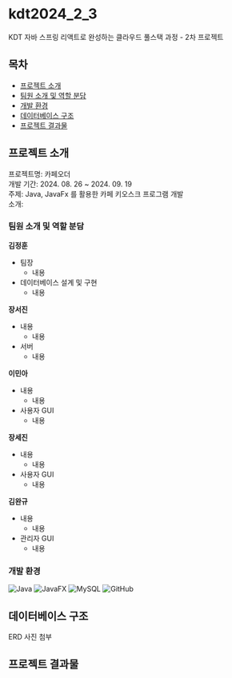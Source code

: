 # kdt2024_2_3
KDT 자바 스프링 리액트로 완성하는 클라우드 풀스택 과정 - 2차 프로젝트

## 목차

- [프로젝트 소개](#프로젝트-소개)
- [팀원 소개 및 역할 분담](#팀원-소개-및-역할-분담)
- [개발 환경](#개발-환경)
- [데이터베이스 구조](#데이터베이스-구조)
- [프로젝트 결과물](#프로젝트-결과물)

## 프로젝트 소개

프로젝트명: 카페오더 <br>
개발 기간: 2024. 08. 26 ~ 2024. 09. 19 <br>
주제: Java, JavaFx 를 활용한 카페 키오스크 프로그램 개발 <br>
소개: <br>

### 팀원 소개 및 역할 분담

**김정훈** <br>
- 팀장
    - 내용
- 데이터베이스 설계 및 구현
    - 내용

**장서진** <br>
- 내용
    - 내용
- 서버
    - 내용

**이민아** <br>
- 내용
    - 내용
- 사용자 GUI
    - 내용

**장세진** <br>
- 내용
    - 내용
- 사용자 GUI
    - 내용

**김완규** <br>
- 내용
    - 내용
- 관리자 GUI
    - 내용

### 개발 환경

![Java](https://img.shields.io/badge/java-%23ED8B00.svg?style=for-the-badge&logo=openjdk&logoColor=white)
![JavaFX](https://img.shields.io/badge/javafx-%23FF0000.svg?style=for-the-badge&logo=javafx&logoColor=white)
![MySQL](https://img.shields.io/badge/mysql-4479A1.svg?style=for-the-badge&logo=mysql&logoColor=white) 
![GitHub](https://img.shields.io/badge/github-%23121011.svg?style=for-the-badge&logo=github&logoColor=white)

## 데이터베이스 구조
ERD 사진 첨부

## 프로젝트 결과물
